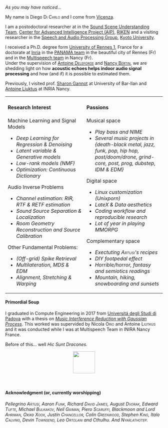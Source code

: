 _As you may have noticed..._

My name is Diego <span style="font-variant: small-caps;">Di Carlo</span> and I come from [Vicenza](https://en.wikipedia.org/wiki/Vicenza).

I am a postodoctoral researcher at in the [Sound Scene Understanding Team](http://www.riken.jp/en/research/labs/aip/goalorient_tech/sound_scene_understand/),
[Center for Advanced Intelligence Project (AIP)](https://www.riken.jp/en/research/labs/aip/index.html), [RIKEN](http://www.riken.jp/en/) and
a visiting researcher in the [Speech and Audio Processing Group](http://sap.ist.i.kyoto-u.ac.jp/EN/), [Kyoto University](https://www.kyoto-u.ac.jp/en/).

I received a Ph.D. degree form [University of Rennes 1](http://www.univ-rennes1.fr/), France for a doctorate at [Inria](https://www.inria.fr/centre/rennes) in the [PANAMA team](https://team.inria.fr/panama/) in the beautiful city of Rennes (Fr) and in the [Multispeech team](https://team.inria.fr/multispeech/) in Nancy (Fr).<br>
Under the supervision of [Antoine <span style="font-variant: small-caps;">Deleforge</span>](https://members.loria.fr/ADeleforge/) and [Nancy <span style="font-variant: small-caps;">Bertin</span>](https://people.irisa.fr/Nancy.Bertin/en), we are shedding light on how
**acoustic echoes helps indoor audio signal processing** and how (and if) it is possible to estimated them.

Previously, I visited prof. [Sharon Gannot](https://www.eng.biu.ac.il/gannot/) at University of Bar-Ilan
and [Antoine Liuktus](https://cv.archives-ouvertes.fr/antoine-liutkus) at INRIA Nancy.

<table style="border-collapse: collapse; border: none;"><tbody>
    <tr style="border-collapse: collapse; border: none;">
        <td width=50%% style="border: none; vertical-align:top">
            <h4>Research Interest</h4>
            Machine Learning and Signal Models
            <ul>
            <li> <i>Deep Learning for Regression & Denoising</i>
            <li> <i>Latent variable & Generative models</i>
            <li> <i>Low-rank models (NMF)</i>
            <li> <i>Optimization: Continuous Dictionary</i>
            </ul>
            Audio Inverse Problems
            <ul>
            <li> <i>Channel estimation: RIR, RTF & RETF estimation</i>
            <li> <i>Sound Source Separation & Localization</i>
            <li> <i>Room Geometry Reconstruction and Source Calibration</i>
            </ul>
            Other Fundamental Problems:
            <ul>
            <li> <i>(Off-grid) Spike Retrieval</i>
            <li> <i>Multilateration, MDS & EDM</i>
            <li> <i>Alignment, Stretching & Warping</i>
            </ul>
        </td>
        <td width=50% style="border: none; vertical-align:top;">
            <h4>Passions</h4>
            Musical space
            <ul>
            <li> <i>Play bass and NIME</i>
            <li> <i>Several music projects in {death-black metal, jazz, funk, pop, hip hop, post/doom/drone, grind-core, post, prog, dubstep, IDM & EDM}</i>
            </ul>
            Digital space
            <ul>
            <li> <i>Linux customization (Unixporn)</i>
            <li> <i>LateX & Data aesthetics</i>
            <li> <i>Coding workflow and reproducible research</i>
            <li> <i>Lot of year in playing MMORPG</i>
            </ul>
            Complementary space
            <ul>
            <li> <i>Exectuting <span style="font-variant: small-caps;">Artusi</span>'s recipes</i>
            <li> <i>DIY footpedal effect</i>
            <li> <i>Horrible/horror, fantasy and semiotics readings</i>
            <li> <i>Mountain, hiking, snowboarding and sunsets</i>
            </ul>
        </td>
</tr></tbody></table>

#### Primordial Soup

I graduated in Compute Engineering in 2017 from [Universitá degli Studi di Padova](https://www.dei.unipd.it/) with a thesis on [*Music Interference Reduction with Gaussian Process*](https://hal.inria.fr/hal-01515971/document). This worked was supervided by Nicola <span style="font-variant: small-caps;">Orio</span> and Antoine <span style="font-variant: small-caps;">Liutkus</span> and it was conducted while I was at Multispeech Team in INIRA Nancy France.

Before of this... well *Hic Sunt Dracones*.

<!-- ![cetipede]({{site.url}}/images/centipede_rot.png) -->
<div style="text-align:center"><img src="{{site.url}}/images/centipede_rot.png" width=70/></div>
<br>
<br>


#### Acknowledgment (or, currently worshipping)

*Pellegrino <span style="font-variant: small-caps;">Artusi</span>,
Aaron <span style="font-variant: small-caps;">Funk</span>,
Richard <span style="font-variant: small-caps;">David James</span>,
August <span style="font-variant: small-caps;">Dvorak</span>,
Edward <span style="font-variant: small-caps;">Tufte</span>,
Michael <span style="font-variant: small-caps;">Bulkakov</span>,
Neil <span style="font-variant: small-caps;">Gaiman</span>,
Piero <span style="font-variant: small-caps;">Scaruffi</span>,
Blackmoon and Lord <span style="font-variant: small-caps;">Ahriman</span>,
Oxxo <span style="font-variant: small-caps;">Xoox</span>,
Justin <span style="font-variant: small-caps;">Chancellor</span>,
Colin <span style="font-variant: small-caps;">Greenwood</span>,
Stephen <span style="font-variant: small-caps;">King</span>,
Italo <span style="font-variant: small-caps;">Calvino</span>,
Devin <span style="font-variant: small-caps;">Townsend</span>,
Leo <span style="font-variant: small-caps;">Ortolani</span>
and Cthulhu.
And <span style="font-variant: small-caps;">Nyarlathotep</span>.*
